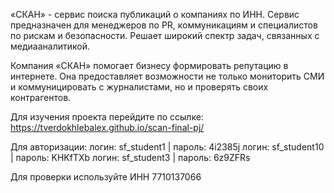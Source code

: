 «СКАН» - сервис поиска публикаций о компаниях по ИНН. Сервис предназначен для менеджеров по PR, коммуникациям и специалистов по рискам и безопасности. Решает широкий спектр задач, связанных с медиааналитикой.

Компания «СКАН» помогает бизнесу формировать репутацию в интернете. Она предоставляет возможности не только мониторить СМИ и коммуницировать с журналистами, но и проверять своих контрагентов.

Для изучения проекта перейдите по ссылке: https://tverdokhlebalex.github.io/scan-final-pj/

Для авторизации:
логин: sf_student1 | пароль: 4i2385j
логин: sf_student10 | пароль: KHKfTXb
логин: sf_student3 | пароль: 6z9ZFRs

Для проверки используйте ИНН 7710137066
